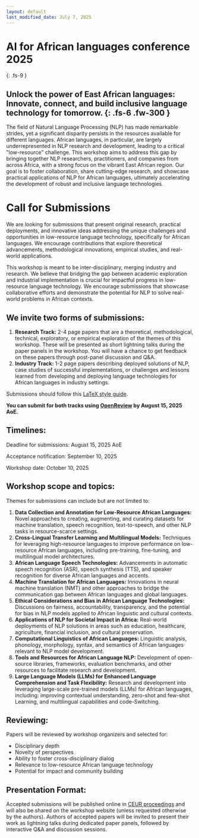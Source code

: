 ```yaml
---
layout: default
last_modified_date: July 7, 2025
---
```


# AI for African languages conference 2025
{: .fs-9 }

Unlock the power of East African languages: Innovate, connect, and build inclusive language technology for tomorrow.
{: .fs-6 .fw-300 }
---

The field of Natural Language Processing (NLP) has made remarkable strides, yet a significant disparity persists in the resources available for different languages. African languages, in particular, are largely underrepresented in NLP research and development, leading to a critical "low-resource" challenge. This workshop aims to address this gap by bringing together NLP researchers, practitioners, and companies from across Africa, with a strong focus on the vibrant East African region. Our goal is to foster collaboration, share cutting-edge research, and showcase practical applications of NLP for African languages, ultimately accelerating the development of robust and inclusive language technologies.

# Call for Submissions

We are looking for submissions that present original research, practical deployments, and innovative ideas addressing the unique challenges and opportunities in low-resource language technology, specifically for African languages. We encourage contributions that explore theoretical advancements, methodological innovations, empirical studies, and real-world applications.

This workshop is meant to be inter-disciplinary, merging industry and research. We believe that bridging the gap between academic exploration and industrial implementation is crucial for impactful progress in low-resource language technology. We encourage submissions that showcase collaborative efforts and demonstrate the potential for NLP to solve real-world problems in African contexts.

## We invite two forms of submissions:

1.  **Research Track:** 2-4 page papers that are a theoretical, methodological, technical, exploratory, or empirical exploration of the themes of this workshop. These will be presented as short lightning talks during the paper panels in the workshop. You will have a chance to get feedback on these papers through post-panel discussion and Q\&A.
2.  **Industry Track:** 1-2 page papers describing deployed solutions of NLP, case studies of successful implementations, or challenges and lessons learned from developing and deploying language technologies for African languages in industry settings.

Submissions should follow this [LaTeX style guide](https://www.overleaf.com/latex/templates/template-for-submissions-to-ceur-workshop-proceedings-ceur-ws-dot-org/wqyfdgftmcfw).

**You can submit for both tracks using [OpenReview](https://openreview.net/group?id=ICLR.cc/2025/Workshop/ug_lang_conf) by August 15, 2025 AoE.**

## Timelines:

Deadline for submissions: August 15, 2025 AoE

Acceptance notification: September 10, 2025

Workshop date: October 10, 2025

## Workshop scope and topics:

Themes for submissions can include but are not limited to:

1.  **Data Collection and Annotation for Low-Resource African Languages:** Novel approaches to creating, augmenting, and curating datasets for machine translation, speech recognition, text-to-speech, and other NLP tasks in resource-scarce settings.
2.  **Cross-Lingual Transfer Learning and Multilingual Models:** Techniques for leveraging high-resource languages to improve performance on low-resource African languages, including pre-training, fine-tuning, and multilingual model architectures.
3.  **African Language Speech Technologies:** Advancements in automatic speech recognition (ASR), speech synthesis (TTS), and speaker recognition for diverse African languages and accents.
4.  **Machine Translation for African Languages:** Innovations in neural machine translation (NMT) and other approaches to bridge the communication gap between African languages and global languages.
5.  **Ethical Considerations and Bias in African Language Technologies:** Discussions on fairness, accountability, transparency, and the potential for bias in NLP models applied to African linguistic and cultural contexts.
6.  **Applications of NLP for Societal Impact in Africa:** Real-world deployments of NLP solutions in areas such as education, healthcare, agriculture, financial inclusion, and cultural preservation.
7.  **Computational Linguistics of African Languages:** Linguistic analysis, phonology, morphology, syntax, and semantics of African languages relevant to NLP model development.
8.  **Tools and Resources for African Language NLP:** Development of open-source libraries, frameworks, evaluation benchmarks, and other resources to facilitate research and development.
9. **Large Language Models (LLMs) for Enhanced Language Comprehension and Task Flexibility:** Research and development into leveraging large-scale pre-trained models (LLMs) for African languages, including: improving contextual understanding, zero-shot and few-shot Learning, and multilingual capabilities and code-Switching.

## Reviewing:

Papers will be reviewed by workshop organizers and selected for:

  - Disciplinary depth
  - Novelty of perspectives
  - Ability to foster cross-disciplinary dialog
  - Relevance to low-resource African language technology
  - Potential for impact and community building

## Presentation Format:

Accepted submissions will be published online in [CEUR proceedings](https://ceur-ws.org/) and will also be shared on the workshop website (unless requested otherwise by the authors). Authors of accepted papers will be invited to present their work as lightning talks during dedicated paper panels, followed by interactive Q&A and discussion sessions.
